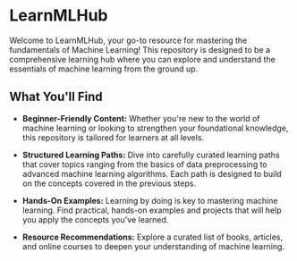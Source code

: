 # LearnMLHub

Welcome to LearnMLHub, your go-to resource for mastering the fundamentals of Machine Learning! This repository is designed to be a comprehensive learning hub where you can explore and understand the essentials of machine learning from the ground up.

## What You'll Find

- **Beginner-Friendly Content:** Whether you're new to the world of machine learning or looking to strengthen your foundational knowledge, this repository is tailored for learners at all levels.

- **Structured Learning Paths:** Dive into carefully curated learning paths that cover topics ranging from the basics of data preprocessing to advanced machine learning algorithms. Each path is designed to build on the concepts covered in the previous steps.

- **Hands-On Examples:** Learning by doing is key to mastering machine learning. Find practical, hands-on examples and projects that will help you apply the concepts you've learned.

- **Resource Recommendations:** Explore a curated list of books, articles, and online courses to deepen your understanding of machine learning.
